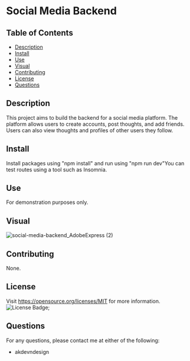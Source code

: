 # Social Media Backend
## Table of Contents
- [Description](#description)
- [Install](#install)
- [Use](#use)
- [Visual](#visual)
- [Contributing](#contributing)
- [License](#license)
- [Questions](#questions)

## Description
This project aims to build the backend for a social media platform. The platform allows users to create accounts, post thoughts, and add friends. Users can also view thoughts and profiles of other users they follow.
## Install
Install packages using "npm install" and run using "npm run dev"You can test routes using a tool such as Insomnia.
## Use
For demonstration purposes only.
## Visual
![social-media-backend_AdobeExpress (2)](https://user-images.githubusercontent.com/115499632/235763011-e11ec540-8605-40d2-8044-672416aeb8d7.gif)
## Contributing
None.
## License
Visit https://opensource.org/licenses/MIT for more information.
![License Badge](https://img.shields.io/badge/license-MIT-orange);
## Questions
For any questions, please contact me at either of the following:
* akdevndesign

